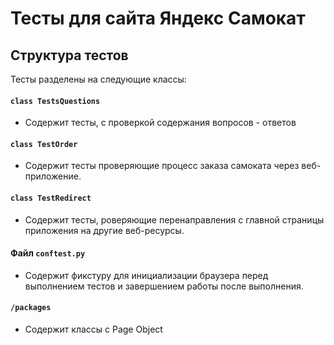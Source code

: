 # Тесты для сайта Яндекс Самокат

## Структура тестов

Тесты разделены на следующие классы:

#### `class TestsQuestions`

- Содержит тесты, с проверкой содержания вопросов - ответов

#### `class TestOrder`

- Содержит тесты проверяющие процесс заказа самоката через веб-приложение.

#### `class TestRedirect`

- Содержит тесты, роверяющие перенаправления с главной страницы приложения на другие веб-ресурсы.


#### Файл `conftest.py`

- Содержит фикстуру для инициализации браузера перед выполнением тестов и завершением работы после выполнения.

#### `/packages`
- Содержит классы с Page Object







